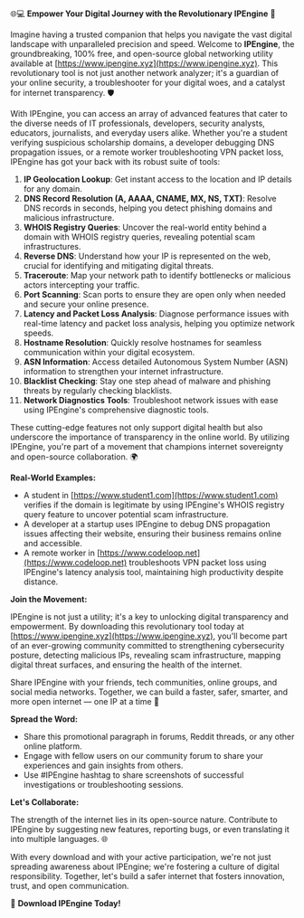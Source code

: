 🌐💻 **Empower Your Digital Journey with the Revolutionary IPEngine** 🚀

Imagine having a trusted companion that helps you navigate the vast digital landscape with unparalleled precision and speed. Welcome to **IPEngine**, the groundbreaking, 100% free, and open-source global networking utility available at [https://www.ipengine.xyz](https://www.ipengine.xyz). This revolutionary tool is not just another network analyzer; it's a guardian of your online security, a troubleshooter for your digital woes, and a catalyst for internet transparency. 🛡️

With IPEngine, you can access an array of advanced features that cater to the diverse needs of IT professionals, developers, security analysts, educators, journalists, and everyday users alike. Whether you're a student verifying suspicious scholarship domains, a developer debugging DNS propagation issues, or a remote worker troubleshooting VPN packet loss, IPEngine has got your back with its robust suite of tools:

1.  **IP Geolocation Lookup**: Get instant access to the location and IP details for any domain.
2.  **DNS Record Resolution (A, AAAA, CNAME, MX, NS, TXT)**: Resolve DNS records in seconds, helping you detect phishing domains and malicious infrastructure.
3.  **WHOIS Registry Queries**: Uncover the real-world entity behind a domain with WHOIS registry queries, revealing potential scam infrastructures.
4.  **Reverse DNS**: Understand how your IP is represented on the web, crucial for identifying and mitigating digital threats.
5.  **Traceroute**: Map your network path to identify bottlenecks or malicious actors intercepting your traffic.
6.  **Port Scanning**: Scan ports to ensure they are open only when needed and secure your online presence.
7.  **Latency and Packet Loss Analysis**: Diagnose performance issues with real-time latency and packet loss analysis, helping you optimize network speeds.
8.  **Hostname Resolution**: Quickly resolve hostnames for seamless communication within your digital ecosystem.
9.  **ASN Information**: Access detailed Autonomous System Number (ASN) information to strengthen your internet infrastructure.
10. **Blacklist Checking**: Stay one step ahead of malware and phishing threats by regularly checking blacklists.
11. **Network Diagnostics Tools**: Troubleshoot network issues with ease using IPEngine's comprehensive diagnostic tools.

These cutting-edge features not only support digital health but also underscore the importance of transparency in the online world. By utilizing IPEngine, you're part of a movement that champions internet sovereignty and open-source collaboration. 🌍

**Real-World Examples:**

*   A student in [https://www.student1.com](https://www.student1.com) verifies if the domain is legitimate by using IPEngine's WHOIS registry query feature to uncover potential scam infrastructure.
*   A developer at a startup uses IPEngine to debug DNS propagation issues affecting their website, ensuring their business remains online and accessible.
*   A remote worker in [https://www.codeloop.net](https://www.codeloop.net) troubleshoots VPN packet loss using IPEngine's latency analysis tool, maintaining high productivity despite distance.

**Join the Movement:**

IPEngine is not just a utility; it's a key to unlocking digital transparency and empowerment. By downloading this revolutionary tool today at [https://www.ipengine.xyz](https://www.ipengine.xyz), you'll become part of an ever-growing community committed to strengthening cybersecurity posture, detecting malicious IPs, revealing scam infrastructure, mapping digital threat surfaces, and ensuring the health of the internet.

Share IPEngine with your friends, tech communities, online groups, and social media networks. Together, we can build a faster, safer, smarter, and more open internet — one IP at a time 📡

**Spread the Word:**

*   Share this promotional paragraph in forums, Reddit threads, or any other online platform.
*   Engage with fellow users on our community forum to share your experiences and gain insights from others.
*   Use #IPEngine hashtag to share screenshots of successful investigations or troubleshooting sessions.

**Let's Collaborate:**

The strength of the internet lies in its open-source nature. Contribute to IPEngine by suggesting new features, reporting bugs, or even translating it into multiple languages. 🌐

With every download and with your active participation, we're not just spreading awareness about IPEngine; we're fostering a culture of digital responsibility. Together, let's build a safer internet that fosters innovation, trust, and open communication.

🚀 **Download IPEngine Today!**